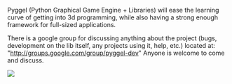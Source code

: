 Pyggel (Python Graphical Game Engine + Libraries) will ease the learning curve of getting into 3d programming, while also having a strong enough framework for full-sized applications.

There is a google group for discussing anything about the project (bugs, development on the lib itself, any projects using it, help, etc.) located at:
"http://groups.google.com/group/pyggel-dev"
Anyone is welcome to come and discuss.

<img src='http://pyggel.googlecode.com/files/V-0.05-alpha1-small.png'>